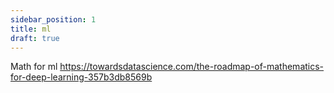 ```yaml
---
sidebar_position: 1
title: ml
draft: true
---
```

Math for ml https://towardsdatascience.com/the-roadmap-of-mathematics-for-deep-learning-357b3db8569b